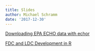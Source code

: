 ```yaml
---
title: Slides
author: Michael Schramm
date: '2017-12-30'
---
```


[Downloading EPA ECHO data with echor](/slides/echor-presentation.html)

[FDC and LDC Development in R](/slides/ldc-presentation.html)